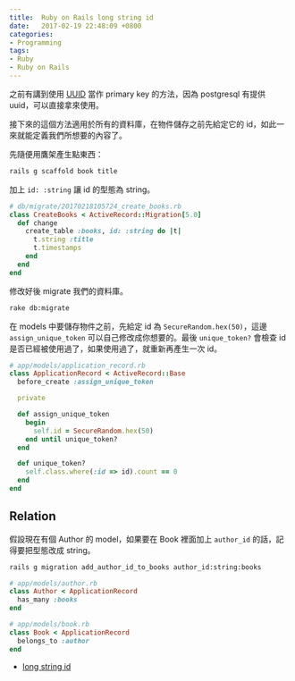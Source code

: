 ```yaml
---
title:  Ruby on Rails long string id
date:   2017-02-19 22:48:09 +0800
categories:
- Programming
tags:
- Ruby
- Ruby on Rails
---
```


之前有講到使用 [UUID](/blogger/2016/09/01/using-uuid-in-rails) 當作 primary key 的方法，因為 postgresql 有提供 uuid，可以直接拿來使用。

接下來的這個方法適用於所有的資料庫，在物件儲存之前先給定它的 id，如此一來就能定義我們所想要的內容了。

先隨便用鷹架產生點東西：

```sh
rails g scaffold book title
```

加上 `id: :string` 讓 id 的型態為 string。

```ruby
# db/migrate/20170218105724_create_books.rb
class CreateBooks < ActiveRecord::Migration[5.0]
  def change
    create_table :books, id: :string do |t|
      t.string :title
      t.timestamps
    end
  end
end
```

<!-- more -->

修改好後 migrate 我們的資料庫。

```sh
rake db:migrate
```

在 models 中要儲存物件之前，先給定 id 為 `SecureRandom.hex(50)`，這邊 `assign_unique_token` 可以自己修改成你想要的。最後 `unique_token?` 會檢查 id 是否已經被使用過了，如果使用過了，就重新再產生一次 id。

```ruby
# app/models/application_record.rb
class ApplicationRecord < ActiveRecord::Base
  before_create :assign_unique_token

  private

  def assign_unique_token
    begin
      self.id = SecureRandom.hex(50)
    end until unique_token?
  end

  def unique_token?
    self.class.where(:id => id).count == 0
  end
end
```

## Relation

假設現在有個 Author 的 model，如果要在 Book 裡面加上 `author_id` 的話，記得要把型態改成 string。

```sh
rails g migration add_author_id_to_books author_id:string:books
```

```ruby
# app/models/author.rb
class Author < ApplicationRecord
  has_many :books
end

# app/models/book.rb
class Book < ApplicationRecord
  belongs_to :author
end
```

- [long string id](http://stackoverflow.com/questions/2125384/assigning-each-user-a-unique-100-character-hash-in-ruby-on-rails)
